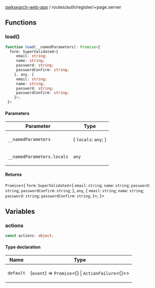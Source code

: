 [qwksearch-web-app](../../../modules.md) / routes/auth/register/+page.server

## Functions

### load()

```ts
function load(__namedParameters): Promise<{
  form: SuperValidated<{
     email: string;
     name: string;
     password: string;
     passwordConfirm: string;
    }, any, {
     email: string;
     name: string;
     password: string;
     passwordConfirm: string;
    }>;
 }>
```

#### Parameters

<table>
<thead>
<tr>
<th>Parameter</th>
<th>Type</th>
</tr>
</thead>
<tbody>
<tr>
<td>

`__namedParameters`

</td>
<td>

\{ `locals`: `any`; \}

</td>
</tr>
<tr>
<td>

`__namedParameters.locals`

</td>
<td>

`any`

</td>
</tr>
</tbody>
</table>

#### Returns

`Promise`&lt;\{
  `form`: `SuperValidated`&lt;\{
     `email`: `string`;
     `name`: `string`;
     `password`: `string`;
     `passwordConfirm`: `string`;
    \}, `any`, \{
     `email`: `string`;
     `name`: `string`;
     `password`: `string`;
     `passwordConfirm`: `string`;
    \}&gt;;
 \}&gt;

## Variables

### actions

```ts
const actions: object;
```

#### Type declaration

<table>
<thead>
<tr>
<th>Name</th>
<th>Type</th>
</tr>
</thead>
<tbody>
<tr>
<td>

`default`

</td>
<td>

(`event`) => `Promise`&lt;\{\} \| `ActionFailure`&lt;\{\}&gt;&gt;

</td>
</tr>
</tbody>
</table>
